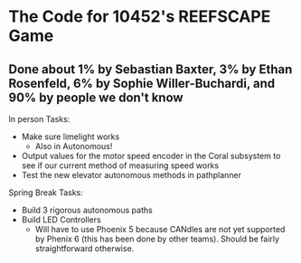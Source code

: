 # The Code for 10452's REEFSCAPE Game

## Done about 1% by Sebastian Baxter, 3% by Ethan Rosenfeld, 6% by Sophie Willer-Buchardi, and 90% by people we don't know

In person Tasks:
- Make sure limelight works
    - Also in Autonomous! 
- Output values for the motor speed encoder in the Coral subsystem to see if our current method of measuring speed works
- Test the new elevator autonomous methods in pathplanner

Spring Break Tasks:
- Build 3 rigorous autonomous paths
- Build LED Controllers
    - Will have to use Phoenix 5 because CANdles are not yet supported by Phenix 6 (this has been done by other teams). Should be fairly straightforward otherwise.
